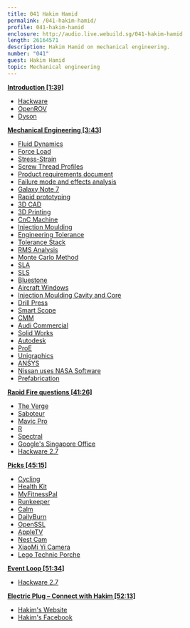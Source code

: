 ```yaml
---
title: 041 Hakim Hamid
permalink: /041-hakim-hamid/
profile: 041-hakim-hamid
enclosure: http://audio.live.webuild.sg/041-hakim-hamid
length: 26164571
description: Hakim Hamid on mechanical engineering.
number: "041"
guest: Hakim Hamid
topic: Mechanical engineering
---
```


**[Introduction [1:39]](#t=1:39)**

- [Hackware](https://www.meetup.com/hackware)
- [OpenROV](http://www.openrov.com/)
- [Dyson](https://www.dyson.com.sg/)

**[Mechanical Engineering [3:43]](#t=3:43)**

- [Fluid Dynamics](https://en.wikipedia.org/wiki/Fluid_dynamics)
- [Force Load]()
- [Stress-Strain](https://en.wikipedia.org/wiki/Stress%E2%80%93strain_curve)
- [Screw Thread Profiles](https://en.wikipedia.org/wiki/ISO_metric_screw_thread)
- [Product requirements document](https://en.wikipedia.org/wiki/Product_requirements_document)
- [Failure mode and effects analysis](https://en.wikipedia.org/wiki/Failure_mode_and_effects_analysis)
- [Galaxy Note 7](https://en.wikipedia.org/wiki/Samsung_Galaxy_Note_7#Battery_faults)
- [Rapid prototyping](https://en.wikipedia.org/wiki/Rapid_prototyping)
- [3D CAD](https://en.wikipedia.org/wiki/Computer-aided_design)
- [3D Printing](https://en.wikipedia.org/wiki/3D_printing)
- [CnC Machine](https://en.wikipedia.org/wiki/Numerical_control)
- [Injection Moulding](https://en.wikipedia.org/wiki/Injection_moulding)
- [Engineering Tolerance](https://en.wikipedia.org/wiki/Injection_moulding)
- [Tolerance Stack](https://en.wikipedia.org/wiki/Tolerance_analysis)
- [RMS Analysis](https://en.wikipedia.org/wiki/Root_mean_square)
- [Monte Carlo Method](https://en.wikipedia.org/wiki/Monte_Carlo_method)
- [SLA](https://en.wikipedia.org/wiki/Stereolithography)
- [SLS](https://en.wikipedia.org/wiki/Selective_laser_sintering)
- [Bluestone](https://www.3dsystems.com/materials/accurar-bluestone)
- [Aircraft Windows](https://en.wikipedia.org/wiki/De_Havilland_Comet#Accidents_and_incidents)
- [Injection Moulding Cavity and Core](https://en.wikipedia.org/wiki/Injection_mold_construction)
- [Drill Press](https://en.wikipedia.org/wiki/Drill#Drill_press)
- [Smart Scope](http://www.smartscope.com.sg/)
- [CMM](https://en.wikipedia.org/wiki/Coordinate-measuring_machine)
- [Audi Commercial](https://www.youtube.com/watch?v=_u8ohVjji5A)
- [Solid Works](http://www.solidworks.com/)
- [Autodesk](http://www.autodesk.com/)
- [ProE](http://www.ptc.com/cad/pro-engineer)
- [Unigraphics](https://en.wikipedia.org/wiki/Siemens_NX)
- [ANSYS](https://en.wikipedia.org/wiki/Ansys)
- [Nissan uses NASA Software](https://www.nasa.gov/ames/image-feature/nissan-test-drives-nasa-space-technology-for-use-in-driverless-cars/)
- [Prefabrication](https://en.wikipedia.org/wiki/Prefabrication)

**[Rapid Fire questions [41:26]](#t=41:26)**

- [The Verge](http://www.theverge.com/)
- [Saboteur](https://en.wikipedia.org/wiki/Saboteur_(card_game))
- [Mavic Pro](https://store.dji.com/product/mavic-pro)
- [R](https://en.wikipedia.org/wiki/R_(programming_language))
- [Spectral](http://www.imdb.com/title/tt2106651/)
- [Google's Singapore Office](http://www.hardwarezone.com.sg/feature-pictures-google-s-new-hq-most-amazing-office-singapore)
- [Hackware 2.7](https://www.meetup.com/Hackware/events/237016148/)

**[Picks [45:15]](#t=45:15)**

- [Cycling](https://en.wikipedia.org/wiki/Cycling)
- [Health Kit](https://developer.apple.com/healthkit/)
- [MyFitnessPal](https://www.myfitnesspal.com/)
- [Runkeeper](https://runkeeper.com/)
- [Calm](https://itunes.apple.com/us/app/calm-meditation-to-relax-focus/id571800810?mt=8)
- [DailyBurn](https://dailyburn.com)
- [OpenSSL](https://www.openssl.org/)
- [AppleTV](https://www.apple.com/sg/tv/)
- [Nest Cam](https://nest.com/camera/meet-nest-cam/)
- [XiaoMi Yi Camera](https://www.yitechnology.com/yi-1080p-dome-camera-2)
- [Lego Technic Porche](https://shop.lego.com/en-US/Porsche-911-GT3-RS-42056)

**[Event Loop [51:34]](#t=51:34)**

- [Hackware 2.7](https://www.meetup.com/Hackware/events/237016148/)

**[Electric Plug  – Connect with Hakim [52:13]](#t=52:13)**

- [Hakim's Website](http://abdulhakimhamid.com/)
- [Hakim's Facebook](https://www.facebook.com/hakim.hamid.16)
